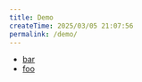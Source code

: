 ```yaml
---
title: Demo
createTime: 2025/03/05 21:07:56
permalink: /demo/
---
```


- [bar](./bar.md)
- [foo](./foo.md)
